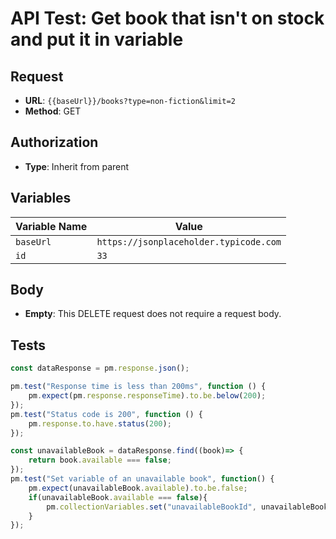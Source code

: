 # API Test: Get book that isn't on stock and put it in variable

## Request

- **URL**: `{{baseUrl}}/books?type=non-fiction&limit=2`
- **Method**: GET

## Authorization

- **Type**: Inherit from parent

## Variables

| Variable Name | Value                       |
|---------------|-----------------------------|
| `baseUrl`     | `https://jsonplaceholder.typicode.com`   |
| `id`          | `33`                       |

## Body

- **Empty**: This DELETE request does not require a request body.

## Tests

```javascript
const dataResponse = pm.response.json();

pm.test("Response time is less than 200ms", function () {
    pm.expect(pm.response.responseTime).to.be.below(200);
});
pm.test("Status code is 200", function () {
    pm.response.to.have.status(200);
});

const unavailableBook = dataResponse.find((book)=> {
    return book.available === false;
});
pm.test("Set variable of an unavailable book", function() {
    pm.expect(unavailableBook.available).to.be.false;
    if(unavailableBook.available === false){
        pm.collectionVariables.set("unavailableBookId", unavailableBook.id)
    }
});
